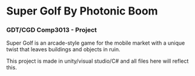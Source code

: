 # Super Golf By Photonic Boom
### GDT/CGD Comp3013 - Project
Super Golf is an arcade-style game for the mobile market with a unique twist that leaves buildings and objects in ruin.

This project is made in unity/visual studio/C# and all files here will reflect this.
